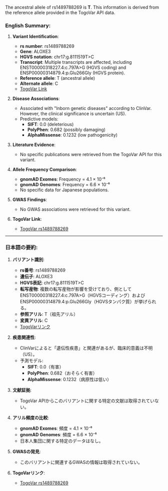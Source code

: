 The ancestral allele of rs1489788269 is **T**. This information is derived from the reference allele provided in the TogoVar API data.

### English Summary:
1. **Variant Identification**:
   - **rs number**: rs1489788269
   - **Gene**: ALOXE3
   - **HGVS notation**: chr17:g.8111519T>C
   - **Transcript**: Multiple transcripts are affected, including ENST00000318227.4:c.797A>G (HGVS coding) and ENSP00000314879.4:p.Glu266Gly (HGVS protein).
   - **Reference allele**: T (ancestral allele)
   - **Alternate allele**: C
   - [TogoVar Link](https://togovar.org/variant/17-8111519-T-C)

2. **Disease Associations**:
   - Associated with "Inborn genetic diseases" according to ClinVar. However, the clinical significance is uncertain (US).
   - Predictive models:
     - **SIFT**: 0.0 (deleterious)
     - **PolyPhen**: 0.682 (possibly damaging)
     - **AlphaMissense**: 0.1232 (low pathogenicity)

3. **Literature Evidence**:
   - No specific publications were retrieved from the TogoVar API for this variant.

4. **Allele Frequency Comparison**:
   - **gnomAD Exomes**: Frequency = 4.1 × 10⁻⁶
   - **gnomAD Genomes**: Frequency = 6.6 × 10⁻⁶
   - No specific data for Japanese populations.

5. **GWAS Findings**:
   - No GWAS associations were retrieved for this variant.

6. **TogoVar Link**:
   - [TogoVar rs1489788269](https://togovar.org/variant/17-8111519-T-C)

---

### 日本語の要約:
1. **バリアント識別**:
   - **rs番号**: rs1489788269
   - **遺伝子**: ALOXE3
   - **HGVS表記**: chr17:g.8111519T>C
   - **転写産物**: 複数の転写産物が影響を受けており、例としてENST00000318227.4:c.797A>G（HGVSコーディング）およびENSP00000314879.4:p.Glu266Gly（HGVSタンパク質）が挙げられる。
   - **参照アリル**: T（祖先アリル）
   - **変異アリル**: C
   - [TogoVarリンク](https://togovar.org/variant/17-8111519-T-C)

2. **疾患関連性**:
   - ClinVarによると「遺伝性疾患」と関連があるが、臨床的意義は不明（US）。
   - 予測モデル:
     - **SIFT**: 0.0（有害）
     - **PolyPhen**: 0.682（おそらく有害）
     - **AlphaMissense**: 0.1232（病原性は低い）

3. **文献証拠**:
   - TogoVar APIからこのバリアントに関する特定の文献は取得されていない。

4. **アリル頻度の比較**:
   - **gnomAD Exomes**: 頻度 = 4.1 × 10⁻⁶
   - **gnomAD Genomes**: 頻度 = 6.6 × 10⁻⁶
   - 日本人集団に関する特定のデータはなし。

5. **GWASの発見**:
   - このバリアントに関連するGWASの情報は取得されていない。

6. **TogoVarリンク**:
   - [TogoVar rs1489788269](https://togovar.org/variant/17-8111519-T-C)